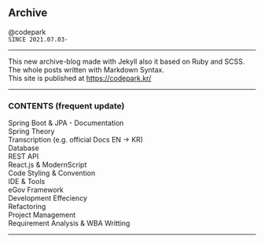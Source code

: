 ## Archive
@codepark
<br>
`SINCE 2021.07.03-`

---
This new archive-blog made with Jekyll also it based on Ruby and SCSS. The whole posts written with Markdown Syntax.
<br>
This site is published at https://codepark.kr/

---
 ### CONTENTS (frequent update)

Spring Boot & JPA - Documentation
<br>
Spring Theory
<br>
Transcription (e.g. official Docs EN -> KR)
<br>
Database
<br>
REST API 
<br>
React.js & ModernScript
<br>
Code Styling & Convention
<br>
IDE & Tools
<br>
eGov Framework
<br>
Development Effeciency
<br>
Refactoring
<br>
Project Management
<br>
Requirement Analysis & WBA Writting

---

